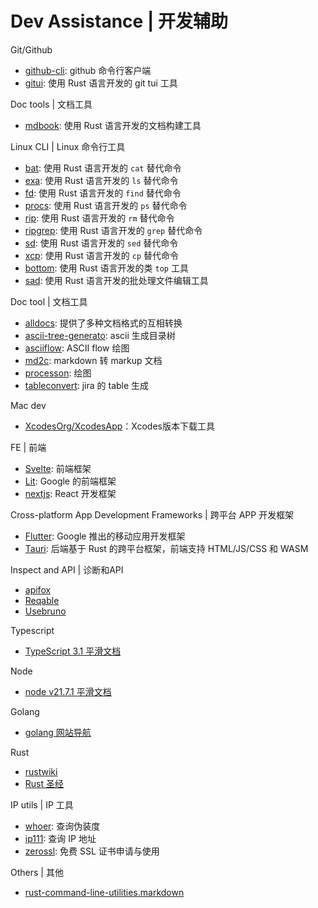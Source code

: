 # Dev Assistance | 开发辅助

Git/Github
- [github-cli](https://cli.github.com/manual): github 命令行客户端
- [gitui](https://github.com/extrawurst/gitui): 使用 Rust 语言开发的 git tui 工具


Doc tools | 文档工具
- [mdbook](https://github.com/rust-lang/mdBook): 使用 Rust 语言开发的文档构建工具


Linux CLI | Linux 命令行工具
- [bat](https://github.com/sharkdp/bat): 使用 Rust 语言开发的 `cat` 替代命令
- [exa](https://github.com/ogham/exa): 使用 Rust 语言开发的 `ls` 替代命令
- [fd](https://github.com/sharkdp/fd): 使用 Rust 语言开发的 `find` 替代命令
- [procs](https://github.com/dalance/procs): 使用 Rust 语言开发的 `ps` 替代命令
- [rip](https://github.com/nivekuil/rip): 使用 Rust 语言开发的 `rm` 替代命令
- [ripgrep](https://github.com/BurntSushi/ripgrep): 使用 Rust 语言开发的 `grep` 替代命令
- [sd](https://github.com/chmln/sd): 使用 Rust 语言开发的 `sed` 替代命令
- [xcp](https://github.com/tarka/xcp): 使用 Rust 语言开发的 `cp` 替代命令
- [bottom](https://github.com/ClementTsang/bottom): 使用 Rust 语言开发的类 `top` 工具
- [sad](https://github.com/ms-jpq/sad): 使用 Rust 语言开发的批处理文件编辑工具


Doc tool | 文档工具
- [alldocs](https://alldocs.app/): 提供了多种文档格式的互相转换
- [ascii-tree-generato](ascii-tree-generato): ascii 生成目录树
- [asciiflow](https://asciiflow.com): ASCII flow 绘图
- [md2c](https://lichangwei.github.io/md2c/index.html): markdown 转 markup 文档
- [processon](https://www.processon.com): 绘图
- [tableconvert](https://tableconvert.com/jira-generator): jira 的 table 生成


Mac dev
- [XcodesOrg/XcodesApp](https://github.com/XcodesOrg/XcodesApp)：Xcodes版本下载工具


FE | 前端
- [Svelte](https://svelte.dev/): 前端框架
- [Lit](https://lit.dev/): Google 的前端框架
- [nextjs](https://nextjs.org/): React 开发框架


Cross-platform App Development Frameworks | 跨平台 APP 开发框架
- [Flutter](https://flutter.dev/): Google 推出的移动应用开发框架
- [Tauri](https://tauri.app/): 后端基于 Rust 的跨平台框架，前端支持 HTML/JS/CSS 和 WASM


Inspect and API | 诊断和API
- [apifox](https://apifox.com/)
- [Reqable](https://reqable.com)
- [Usebruno](https://www.usebruno.com/)

Typescript
- [TypeScript 3.1 平滑文档](https://doc.cherrychat.org/ts/)


Node
- [node v21.7.1 平滑文档](https://doc.cherrychat.org/node/)


Golang
- [golang 网站导航](https://hao.studygolang.com/)


Rust
- [rustwiki](https://rustwiki.org/)
- [Rust 圣经](https://course.rs)


IP utils | IP 工具
- [whoer](https://whoer.net): 查询伪装度
- [ip111](http://ip111.cn): 查询 IP 地址
- [zerossl](https://zerossl.com): 免费 SSL 证书申请与使用


Others | 其他
- [rust-command-line-utilities.markdown](https://gist.github.com/sts10/daadbc2f403bdffad1b6d33aff016c0a)
